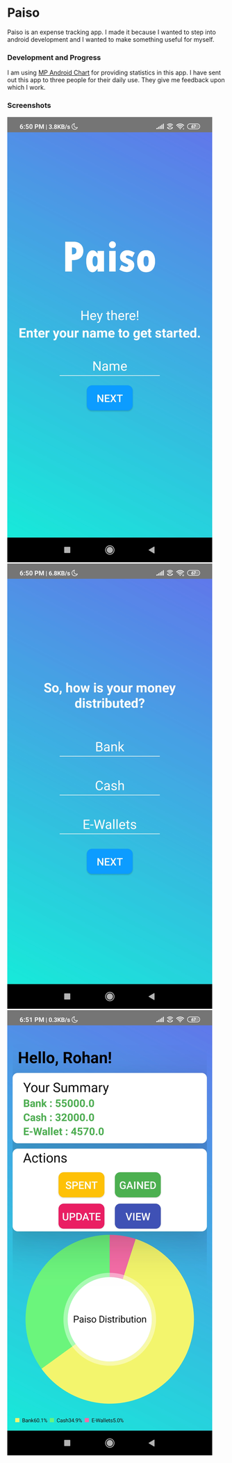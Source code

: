 # Paiso
Paiso is an expense tracking app. I made it because I wanted to step into android development and I wanted to make something useful for myself.

### Development and Progress
I am using [MP Android Chart](https://github.com/PhilJay/MPAndroidChart) for providing statistics in this app.
I have sent out this app to three people for their daily use. They give me feedback upon which I work.

### Screenshots
![Image 1|25%](https://github.com/viveknathani/Paiso/blob/master/screenshots/Image1.jpg)
![Image 2|25%](https://github.com/viveknathani/Paiso/blob/master/screenshots/Image2.jpg)
![Image 3|25%](https://github.com/viveknathani/Paiso/blob/master/screenshots/Image3.jpg)
